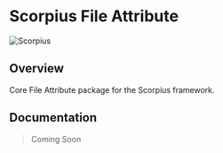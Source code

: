 # Scorpius File Attribute

![Scorpius][1]

## Overview
Core File Attribute package for the Scorpius framework.

## Documentation
> Coming Soon

[1]: https://raw.githubusercontent.com/scorpiusjs/graphics/master/logos/scorpiusjs-logo.png


